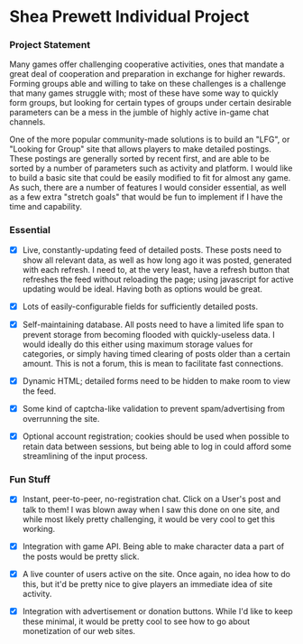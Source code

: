 # Shea Prewett Individual Project

### Project Statement

Many games offer challenging cooperative activities, ones that mandate a great deal of cooperation and preparation in exchange for higher rewards. Forming groups able and willing to take on these challenges is a challenge that many games struggle with; most of these have some way to quickly form groups, but looking for certain types of groups under certain desirable parameters can be a mess in the jumble of highly active in-game chat channels.

One of the more popular community-made solutions is to build an "LFG", or "Looking for Group" site that allows players to make detailed postings. These postings are generally sorted by recent first, and are able to be sorted by a number of parameters such as activity and platform. I would like to build a basic site that could be easily modified to fit for almost any game. As such, there are a number of features I would consider essential, as well as a few extra "stretch goals" that would be fun to implement if I have the time and capability.

### Essential

- [X] Live, constantly-updating feed of detailed posts. These posts need to show all relevant data, as well as how long ago it was posted, generated with each refresh. I need to, at the very least, have a refresh button that refreshes the feed without reloading the page; using javascript for active updating would be ideal. Having both as options would be great.

- [X] Lots of easily-configurable fields for sufficiently detailed posts.

- [X] Self-maintaining database. All posts need to have a limited life span to prevent storage from becoming flooded with quickly-useless data. I would ideally do this either using maximum storage values for categories, or simply having timed clearing of posts older than a certain amount. This is not a forum, this is mean to facilitate fast connections. 

- [X] Dynamic HTML; detailed forms need to be hidden to make room to view the feed.

- [X] Some kind of captcha-like validation to prevent spam/advertising from overrunning the site.

- [X] Optional account registration; cookies should be used when possible to retain data between sessions, but being able to log in could afford some streamlining of the input process.

### Fun Stuff

- [X] Instant, peer-to-peer, no-registration chat. Click on a User's post and talk to them! I was blown away when I saw this done on one site, and while most likely pretty challenging, it would be very cool to get this working.

- [X] Integration with game API. Being able to make character data a part of the posts would be pretty slick.

- [X] A live counter of users active on the site. Once again, no idea how to do this, but it'd be pretty nice to give players an immediate idea of site activity.

- [X] Integration with advertisement or donation buttons. While I'd like to keep these minimal, it would be pretty cool to see how to go about monetization of our web sites.

